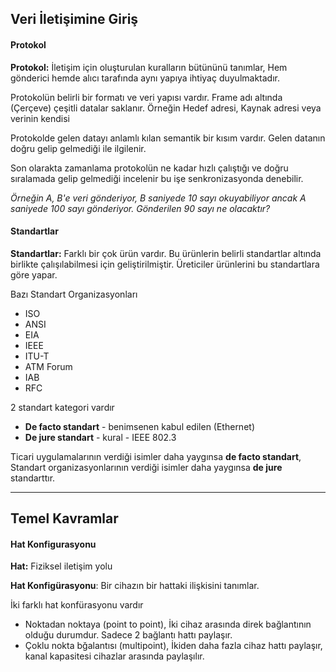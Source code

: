 Veri İletişimine Giriş
-------

#### Protokol
**Protokol:** İletişim için oluşturulan kuralların bütününü tanımlar, Hem gönderici hemde alıcı tarafında aynı yapıya ihtiyaç duyulmaktadır. 

Protokolün belirli bir formatı ve veri yapısı vardır. Frame adı altında (Çerçeve) çeşitli datalar saklanır. Örneğin Hedef adresi, Kaynak adresi veya verinin kendisi

Protokolde gelen datayı anlamlı kılan semantik bir kısım vardır. Gelen datanın doğru gelip gelmediği ile ilgilenir.

Son olarakta zamanlama protokolün ne kadar hızlı çalıştığı ve doğru sıralamada gelip gelmediği incelenir bu işe senkronizasyonda denebilir.

_Örneğin A, B'e veri gönderiyor, B saniyede 10 sayı okuyabiliyor ancak A saniyede 100 sayı gönderiyor. Gönderilen 90 sayı ne olacaktır?_


#### Standartlar
**Standartlar:** Farklı bir çok ürün vardır. Bu ürünlerin belirli standartlar altında birlikte çalışılabilmesi için geliştirilmiştir. Üreticiler ürünlerini bu standartlara göre yapar. 

Bazı Standart Organizasyonları
* ISO
* ANSI
* EIA
* IEEE
* ITU-T
* ATM Forum
* IAB
* RFC

2 standart kategori vardır
* **De facto standart** - benimsenen kabul edilen (Ethernet)
* **De jure standart** - kural - IEEE 802.3

Ticari uygulamalarının verdiği isimler daha yaygınsa **de facto standart**, Standart organizasyonlarının verdiği isimler daha yaygınsa **de jure** standarttır.

--------

Temel Kavramlar
------------

#### Hat Konfigurasyonu

**Hat:** Fiziksel iletişim yolu

**Hat Konfigürasyonu**: Bir cihazın bir hattaki ilişkisini tanımlar.

İki farklı hat konfürasyonu vardır
* Noktadan noktaya (point to point), İki cihaz arasında direk bağlantının olduğu durumdur. Sadece 2 bağlantı hattı paylaşır.
* Çoklu nokta bğalantısı (multipoint), İkiden daha fazla cihaz hattı paylaşır, kanal kapasitesi cihazlar arasında paylaşılır.